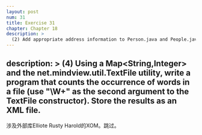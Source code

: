 ```yaml
---
layout: post
num: 31
title: Exercise 31
chapter: Chapter 18
description: >
  (2) Add appropriate address information to Person.java and People.java.
---
```

description: >
  (4) Using a Map<String,Integer> and the net.mindview.util.TextFile utility, write a program that counts the occurrence of words in a file (use "\\W+" as the second argument to the TextFile constructor). Store the results as an XML file.
---

涉及外部库Elliote Rusty Harold的XOM。跳过。

